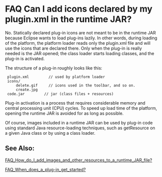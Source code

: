 

FAQ Can I add icons declared by my plugin.xml in the runtime JAR?
=================================================================

No. Statically declared plug-in icons are not meant to be in the runtime JAR because Eclipse wants to load plug-ins lazily. In other words, during loading of the platform, the platform loader reads only the plugin.xml file and will use the icons that are declared there. Only when the plug-in is really needed is the JAR opened; the class loader starts loading classes, and the plug-in is activated.

The structure of a plug-in roughly looks like this:

     plugin.xml         // used by platform loader
     icons/
         delete.gif     // icons used in the toolbar, and so on.
         create.jpg
     code.jar         // jar (class files + resources)

Plug-in activation is a process that requires considerable memory and central processing unit (CPU) cycles. To speed up load time of the platform, opening the runtime JAR is avoided for as long as possible.

  

Of course, images included in a runtime JAR can be used by plug-in code using standard Java resource-loading techniques, such as getResource on a given Java class or by using a class loader.

  

  

See Also:
---------

[FAQ\_How\_do\_I\_add\_images\_and\_other\_resources\_to\_a\_runtime\_JAR_file?](./FAQ_How_do_I_add_images_and_other_resources_to_a_runtime_JAR_file.md "FAQ How do I add images and other resources to a runtime JAR file?")

  
[FAQ\_When\_does\_a\_plug-in\_get\_started?](./FAQ_When_does_a_plug-in_get_started.md "FAQ When does a plug-in get started?")

